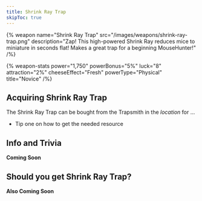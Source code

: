 ```yaml
---
title: Shrink Ray Trap
skipToc: true
---
```


{% weapon
 name="Shrink Ray Trap"
 src="/images/weapons/shrink-ray-trap.png"
 description="Zap! This high-powered Shrink Ray reduces mice to miniature in seconds flat! Makes a great trap for a beginning MouseHunter!"
/%}

{% weapon-stats
 power="1,750"
 powerBonus="5%"
 luck="8"
 attraction="2%"
 cheeseEffect="Fresh"
 powerType="Physical"
 title="Novice"
/%}

## Acquiring Shrink Ray Trap

The Shrink Ray Trap can be bought from the Trapsmith in the *location* for ...

- Tip one on how to get the needed resource

## Info and Trivia

**Coming Soon**

## Should you get Shrink Ray Trap?

**Also Coming Soon**
